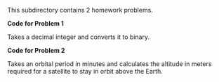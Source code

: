 This subdirectory contains 2 homework problems.


**Code for Problem 1**

Takes a decimal integer and converts it to binary.

**Code for Problem 2**

Takes an orbital period in minutes and calculates the altitude in meters 
required for a satellite to stay in orbit above the Earth.